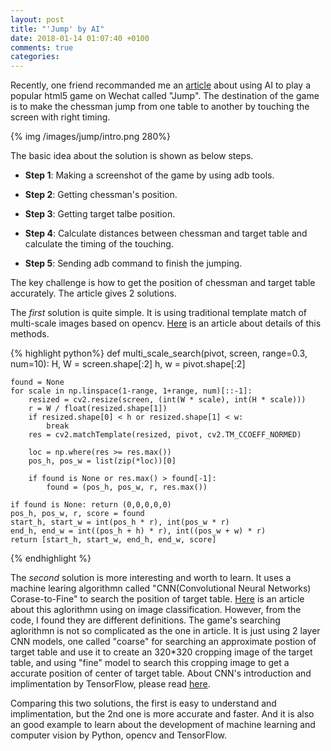 ```yaml
---
layout: post
title: "'Jump' by AI"
date: 2018-01-14 01:07:40 +0100
comments: true
categories:
---
```

Recently, one friend recommanded me an [article](https://zhuanlan.zhihu.com/p/32636329) about using AI to play a popular html5 game on Wechat called "Jump". The destination of the game is to make the chessman jump from one table to another by touching the screen with right timing.
<!-- more -->
{% img /images/jump/intro.png 280%}

The basic idea about the solution is shown as below steps.

- **Step 1**: Making a screenshot of the game by using adb tools.

- **Step 2**: Getting chessman's position.

- **Step 3**: Getting target talbe position.

- **Step 4**: Calculate distances between chessman and target table and calculate the timing of the touching.
- **Step 5**: Sending adb command to finish the jumping.

The key challenge is how to get the position of chessman and target table accurately. The article gives 2 solutions.

The _first_ solution is quite simple. It is using traditional template match of multi-scale images based on opencv. [Here](https://www.pyimagesearch.com/2015/01/26/multi-scale-template-matching-using-python-opencv/) is an article about details of this methods.

{% highlight python%}
def multi_scale_search(pivot, screen, range=0.3, num=10):
    H, W = screen.shape[:2]
    h, w = pivot.shape[:2]

    found = None
    for scale in np.linspace(1-range, 1+range, num)[::-1]:
        resized = cv2.resize(screen, (int(W * scale), int(H * scale)))
        r = W / float(resized.shape[1])
        if resized.shape[0] < h or resized.shape[1] < w:
            break
        res = cv2.matchTemplate(resized, pivot, cv2.TM_CCOEFF_NORMED)

        loc = np.where(res >= res.max())
        pos_h, pos_w = list(zip(*loc))[0]

        if found is None or res.max() > found[-1]:
            found = (pos_h, pos_w, r, res.max())

    if found is None: return (0,0,0,0,0)
    pos_h, pos_w, r, score = found
    start_h, start_w = int(pos_h * r), int(pos_w * r)
    end_h, end_w = int((pos_h + h) * r), int((pos_w + w) * r)
    return [start_h, start_w, end_h, end_w, score]
{% endhighlight %}

The _second_ solution is more interesting and worth to learn. It uses a machine learing algorithmn called "CNN(Convolutional Neural Networks) Corase-to-Fine" to search the position of target table. [Here](http://ieeexplore.ieee.org/document/7280542/) is an article about this aglorithmn using on image classification. However, from the code, I found they are different definitions. The game's searching aglorithmn is not so complicated as the one in article. It is just using 2 layer CNN models, one called "coarse" for searching an approximate postion of target table and use it to create an 320*320 cropping image of the target table, and using "fine" model to search this cropping image to get a accurate position of center of target table. About CNN's introduction and implimentation by TensorFlow, please read [here](https://www.tensorflow.org/tutorials/layers).

Comparing this two solutions, the first is easy to understand and implimentation, but the 2nd one is more accurate and faster. And it is also an good example to learn about the development of machine learning and computer vision by Python, opencv and TensorFlow.
